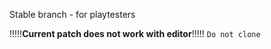 Stable branch - for playtesters

!!!!!**Current patch does not work with editor**!!!!!
`Do not clone` 
